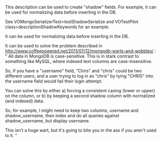 This description can be used to create "shadow" fields.
For example, it can be used for normalizing data before inserting in the DB.

See 
VOMongoSerializerTest>testShadowSerialize 
and
VOTestPilot class>descriptionShadowKeywords 
for an example.

It can be used for normalizing data before inserting in the DB.

It can be used to solve the problem described in http://www.coffeepowered.net/2011/07/12/mongodb-warts-and-wobbles/ :
"
All data in MongoDB is case-sensitive. This is in stark contrast to something like MySQL, where indexed text columns are case-insensitive. 

So, if you have a "username" field, "Chris" and "chris" could be two different users, and a user trying to log in as "chris" by tying "CHRIS" into the username field would fail their login attempt. 

You can solve this by either a) forcing a consistent casing (lower or upper) on the column, or b) by keeping a second shadow column with normalized (and indexed) data.

 So, for example, I might need to keep two columns, username and shadow_username, then index and do all queries against shadow_username, but display username. 

This isn't a huge wart, but it's going to bite you in the ass if you aren't used to it.
"